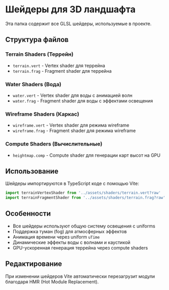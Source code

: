 # Шейдеры для 3D ландшафта

Эта папка содержит все GLSL шейдеры, используемые в проекте.

## Структура файлов

### Terrain Shaders (Террейн)

- `terrain.vert` - Vertex shader для террейна
- `terrain.frag` - Fragment shader для террейна

### Water Shaders (Вода)

- `water.vert` - Vertex shader для воды с анимацией волн
- `water.frag` - Fragment shader для воды с эффектами освещения

### Wireframe Shaders (Каркас)

- `wireframe.vert` - Vertex shader для режима wireframe
- `wireframe.frag` - Fragment shader для режима wireframe

### Compute Shaders (Вычислительные)

- `heightmap.comp` - Compute shader для генерации карт высот на GPU

## Использование

Шейдеры импортируются в TypeScript коде с помощью Vite:

```typescript
import terrainVertexShader from '../assets/shaders/terrain.vert?raw'
import terrainFragmentShader from '../assets/shaders/terrain.frag?raw'
```

## Особенности

- Все шейдеры используют общую систему освещения с uniforms
- Поддержка туман (fog) для атмосферных эффектов
- Анимация времени через uniform `uTime`
- Динамические эффекты воды с волнами и каустикой
- GPU-ускоренная генерация террейна через compute shaders

## Редактирование

При изменении шейдеров Vite автоматически перезагрузит модули благодаря HMR (Hot Module Replacement).
